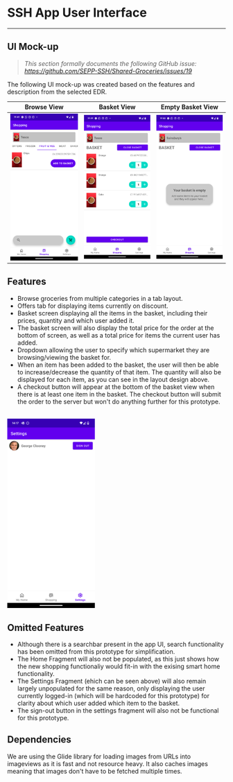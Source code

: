 # SSH App User Interface
---
## UI Mock-up
> *This section formally documents the following GitHub issue: https://github.com/SEPP-SSH/Shared-Groceries/issues/19*

The following UI mock-up was created based on the features and description from the selected EDR.

  Browse View              |  Basket View              |  Empty Basket View
:-------------------------:|:-------------------------:|:-------------------------:
![Screenshot 1](./Attachments/Screenshot1.png)  |  ![Screenshot 2](./Attachments/Screenshot2.png)  |  ![Screenshot 3](./Attachments/Screenshot3.png)

## Features
- Browse groceries from multiple categories in a tab layout.
- Offers tab for displaying items currently on discount.
- Basket screen displaying all the items in the basket, including their prices, quantity and which user added it.
- The basket screen will also display the total price for the order at the bottom of screen, as well as a total price for items the current user has added.
- Dropdown allowing the user to specify which supermarket they are browsing/viewing the basket for.
- When an item has been added to the basket, the user will then be able to increase/decrease the quantity of that item. The quantity will also be displayed for each item, as you can see in the layout design above.
- A checkout button will appear at the bottom of the basket view when there is at least one item in the basket. The checkout button will submit the order to the server but won't do anything further for this prototype.

<br><img src="./Attachments/SettingsSS.png" alt="Settings Fragment SS" style="width:40%; height:auto;">

## Omitted Features
- Although there is a searchbar present in the app UI, search functionality has been omitted from this prototype for simplification.
- The Home Fragment will also not be populated, as this just shows how the new shopping functionaliy would fit-in with the exising smart home functionality.
- The Settings Fragment (ehich can be seen above) will also remain largely unpopulated for the same reason, only displaying the user currently logged-in (which will be hardcoded for this prototype) for clarity about which user added which item to the basket.
- The sign-out button in the settings fragment will also not be functional for this prototype.

## Dependencies
We are using the Glide library for loading images from URLs into imageviews as it is fast and not resource heavy. It also caches images meaning that images don't have to be fetched multiple times.